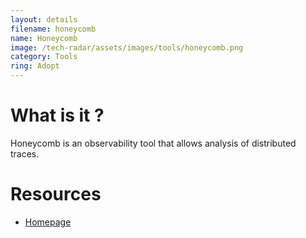 ```yaml
---
layout: details
filename: honeycomb
name: Honeycomb
image: /tech-radar/assets/images/tools/honeycomb.png 
category: Tools
ring: Adopt
---
```


# What is it ?
Honeycomb is an observability tool that allows analysis of distributed traces.

# Resources
- [Homepage](https://www.honeycomb.io/)
